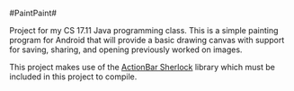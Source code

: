 #PaintPaint#

Project for my CS 17.11 Java programming class.  This is a simple painting
program for Android that will provide a basic drawing canvas with support for
saving, sharing, and opening previously worked on images.

This project makes use of the [ActionBar Sherlock](http://actionbarsherlock.com)
library which must be included in this project to compile.
